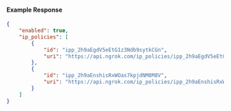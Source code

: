 <!-- Code generated for API Clients. DO NOT EDIT. -->

#### Example Response

```json
{
	"enabled": true,
	"ip_policies": [
		{
			"id": "ipp_2h9aEgdV5eEtG1z3Ndb9sytkCGn",
			"uri": "https://api.ngrok.com/ip_policies/ipp_2h9aEgdV5eEtG1z3Ndb9sytkCGn"
		},
		{
			"id": "ipp_2h9aEnshisRxWOas7kpjdNM8M8V",
			"uri": "https://api.ngrok.com/ip_policies/ipp_2h9aEnshisRxWOas7kpjdNM8M8V"
		}
	]
}
```
